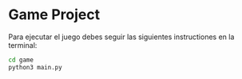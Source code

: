 # Game Project

Para ejecutar el juego debes seguir las siguientes instructiones en la terminal:

``` sh
cd game
python3 main.py
```
